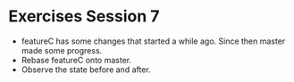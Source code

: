 # Exercises Session 7


* featureC has some changes that started a while ago. Since then master made some progress.
* Rebase featureC onto master.
* Observe the state before and after.


